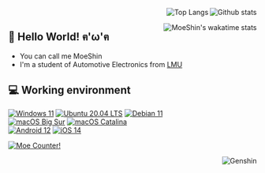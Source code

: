 
<a href="https://github.com/anuraghazra/github-readme-stats"><img align="right" alt="Github stats" src="https://github-readme-stats.vercel.app/api?username=moeshin&show_icons=true&count_private=true&theme=dracula"/></a>

<a href="https://github.com/anuraghazra/github-readme-stats"><img align="right" alt="Top Langs" src="https://github-readme-stats.vercel.app/api/top-langs/?username=moeshin&layout=compact&langs_count=10&theme=dracula&card_width=445"/></a><br/>

<a href="https://wakatime.com/@moeshin"><img align="right" alt="MoeShin's wakatime stats" src="https://github-readme-stats.vercel.app/api/wakatime?username=moeshin&layout=compact&theme=dracula"/></a>

## 👋 Hello World! ฅ'ω'ฅ

* You can call me MoeShin
* I'm a student of Automotive Electronics from [LMU](https://www.lmu.edu.cn/)

## 💻 Working environment

[![Windows 11](https://img.shields.io/badge/Windows%2011-00adef?style=flat-square&logo=windows&logoColor=ffffff)](https://www.microsoft.com/en-us/windows/windows-11/)
[![Ubuntu 20.04 LTS](https://img.shields.io/badge/Ubuntu%2020%2e04%20LTS-e95420?style=flat-square&logo=ubuntu&logoColor=ffffff)](https://releases.ubuntu.com/20.04/)
[![Debian 11](https://img.shields.io/badge/Debian%2011-d70a53?style=flat-square&logo=debian&logoColor=ffffff)](https://www.debian.org/releases/bullseye/)<br/>
[![macOS Big Sur](https://img.shields.io/badge/macOS%20Big%20Sur-4f4f4f?style=flat-square&logo=apple&logoColor=ffffff)](https://www.apple.com/macos/big-sur/)
[![macOS Catalina](https://img.shields.io/badge/macOS%20Catalina-4f4f4f?style=flat-square&logo=apple&logoColor=ffffff)](https://www.apple.com/macos/catalina/)<br/>
[![Android 12](https://img.shields.io/badge/Android%2012-3ddc84?style=flat-square&logo=android&logoColor=ffffff)](https://www.android.com/android-12/)
[![iOS 14](https://img.shields.io/badge/iOS%2014-4f4f4f?style=flat-square&logo=apple&logoColor=ffffff)](https://www.apple.com/ios/ios-14/)

[![Moe Counter!](https://count.getloli.com/get/@moeshin?theme=rule34)](https://count.getloli.com/)

<!--## 🎮 Games-->

<a href="https://genshin-card.getloli.com/"><img align="right" alt="Genshin" src="https://cp.moeshin.com/genshin-card/detail/rand/11246523.png"/></a>

